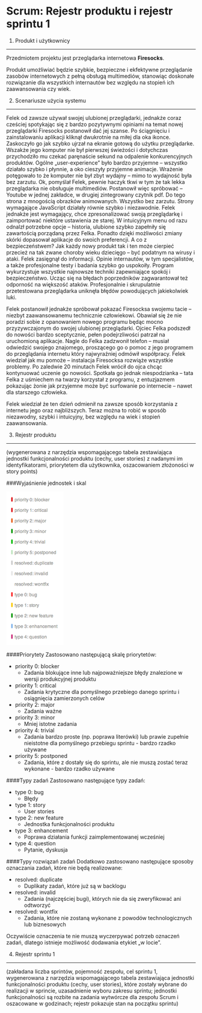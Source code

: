 Scrum: Rejestr produktu i rejestr sprintu 1
===


1. Produkt i użytkownicy
---
Przedmiotem projektu jest przeglądarka internetowa **Firesocks**. 

Produkt umożliwiać będzie szybkie, bezpieczne i ekfektywne przeglądanie zasobów internetowych z pełną obsługą multimediów, stanowiąc doskonałe rozwiązanie dla wszystkich internautów bez względu na stopień ich zaawansowania czy wiek.


2. Scenariusze użycia systemu
---
Felek od zawsze używał swojej ulubionej przeglądarki, jednakże coraz cześciej spotykając się z bardzo pozytywnymi opiniami na temat nowej przeglądarki Firesocks postanowił dać jej szanse. Po ściągnięciu i zainstalowaniu aplikacji kliknął dwukrotnie na miłej dla oka ikonce. Zaskoczyło go jak szybko ujrzał na ekranie gotową do użytku przeglądarke. Wszakże jego komputer nie był pierwszej świeżości i dotychczas przychodziło mu czekać paręnaście sekund na odpalenie konkurencyjnych produktów. Ogólne „user-experience” było bardzo przyjemne – wszystko działało szybko i płynnie, a oko cieszyły przyjemne animacje. Wrażenie potęgowało to że komputer nie był zbyt wydajny – mimo to wydajność była bez zarzutu. Ok, pomyślał Felek, pewnie haczyk tkwi w tym że tak lekka przeglądarka nie obsługuje multimediów. Postanowił więc spróbować – Youtube w jednej zakładce, w drugiej zintegrowany czytnik pdf. Do tego strona z mnogością obrazków animowanych. Wszystko bez zarzutu. Strony wymagające JavaScript działały równie szybko i niezawodnie. Felek jednakże jest wymagający, chce zpresonalizować swoją przeglądarkę i zaimportować niektóre ustawienia ze starej. W intuicyjnym menu od razu odnalzł potrzebne opcje – historia, ulubione szybko zapełniły się zawartością porządaną przez Felka. Ponadto dzięki możliwości zmiany skórki dopasował aplikacje do swoich preferencji. A co z bezpieczeństwem? Jak każdy nowy produkt tak i ten może cierpieć przecież na tak zwane choroby wieku dziecięgo – być podatnym na wirusy i ataki. Felek zasięgnął do informacji. Opinie internautów, w tym specjalistów, a także profesjonalne testy i badania szybko go uspokoiły. Program wykurzystuje wszystkie najnowsze techniki zapewniające spokój i bezpieczeństwo. Ucząc się na błędach poprzedników zagwarantował też odporność na większość ataków. Profesjonalnie i skrupulatnie przetestowana przeglądarka uniknęła błędów powodujących jakiekolwiek luki.

Felek postanowił jednakże spróbował pokazać Firesocksa swojemu tacie – niezbyt zaawansowanemu technicznie człowiekowi. Obawiał się że nie poradzi sobie z opanowaniem nowego programu będąc mocno przyzywczajonym do swojej ulubionej przeglądarki. Ojciec Felka podszedł do nowości bardzo sceptycznie, pełen podejrzliwości patrzał na uruchomioną aplikacje. Nagle do Felka zadzwonił telefon – musiał odwiedzić swojego znajomego, proszącego go o pomoc z jego programem do przeglądania internetu który najwyraźniej odmówił współpracy. Felek wiedział jak mu pomoże – instalacja Firesocksa rozwiąże wszystkie problemy. Po zaledwie 20 minutach Felek wrócił do ojca chcąc kontynuować uczenie go nowości. Spotkała go jednak niespodzianka – tata Felka z uśmiechem na twarzy korzystał z programu, z entuzjazmem pokazując żonie jak przyjemne może być surfowanie po internecie – nawet dla starszego człowieka.

Felek wiedział że ten dzień odmienił na zawsze sposób korzystania z internetu jego oraz najbliższych. Teraz można to robić w sposób niezawodny, szybki i intuicyjny, bez względu na wiek i stopień zaawansowania.

3. Rejestr produktu
---

(wygenerowana z narzędzia wspomagającego tabela zestawiająca jednostki funkcjonalności produktu (cechy, user stories) z nadanymi im identyfikatorami, priorytetem dla użytkownika, oszacowaniem złożoności w story points)

###Wyjaśnienie jednostek i skal

![](3.png "Skale używane do oznaczania zadań")

####Priorytety
Zastosowano następującą skalę priorytetów:

* priority 0: blocker
  * Zadania blokujące inne lub najpoważniejsze błędy znalezione w wersji produkcyjnej produktu
* priority 1: critical
  * Zadania krytyczne dla pomyślnego przebiego danego sprintu i osiągnięcia zamierzonych celów
* priority 2: major
  * Zadania ważne
* priority 3: minor
  * Mniej istotne zadania
* priority 4: trivial
  * Zadania bardzo proste (np. poprawa literówki) lub prawie zupełnie nieistotne dla pomyślnego przebiegu sprintu - bardzo rzadko używane
* priority 5: postponed
  * Zadania, które z dostały się do sprintu, ale nie muszą zostać teraz wykonane - bardzo rzadko używane
  
####Typy zadań
Zastosowano następujące typy zadań:

* type 0: bug
  * Błędy
* type 1: story
  * User stories
* type 2: new feature
  * Jednostka funkcjonalności produktu
* type 3: enhancement
  * Poprawa działania funkcji zaimplementowanej wcześniej
* type 4: question
  * Pytanie, dyskusja
  
####Typy rozwiązań zadań
Dodatkowo zastosowano następujące sposoby oznaczania zadań, które nie będą realizowane:

* resolved: duplicate
  * Duplikaty zadań, które już są w backlogu
* resolved: invalid
  * Zadania (najczęściej bugi), których nie da się zweryfikować ani odtworzyć
* resolved: wontfix
  * Zadania, które nie zostaną wykonane z powodów technologicznych lub biznesowych

Oczywiście oznaczenia te nie muszą wyczerpywać potrzeb oznaczeń zadań, dlatego istnieje możliwość dodawania etykiet „w locie”.

4. Rejestr sprintu 1
---

(zakładana liczba sprintów, pojemność zespołu, cel sprintu 1, wygenerowana z narzędzia wspomagającego tabela zestawiająca jednostki funkcjonalności produktu (cechy, user stories), które zostały wybrane do realizacji w sprincie, uzasadnienie wyboru zakresu sprintu; jednostki funkcjonalności są rozbite na zadania wytwórcze dla zespołu Scrum i oszacowane w godzinach; rejestr pokazuje stan na początku sprintu)
